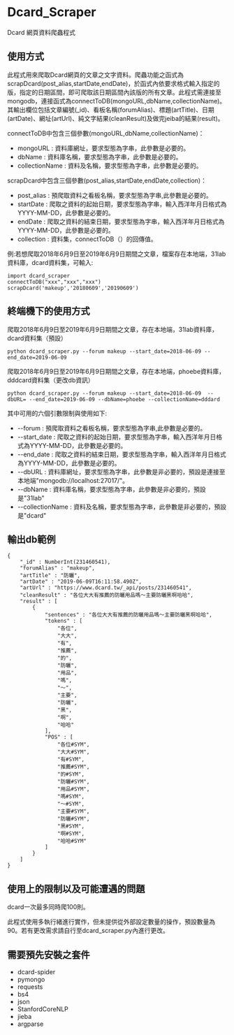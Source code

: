 
# Dcard_Scraper

Dcard 網頁資料爬蟲程式

## 使用方式

此程式用來爬取Dcard網頁的文章之文字資料。爬蟲功能之函式為scrapDcard(post_alias,startDate,endDate)，於函式內依要求格式輸入指定的版，指定的日期區間，即可爬取該日期區間內該版的所有文章。此程式需連接至mongodb，連接函式為connectToDB(mongoURL,dbName,collectionName)。其輸出欄位包括文章編號(_id)、看板名稱(forumAlias)、標題(artTitle)、日期(artDate)、網址(artUrl)、純文字結果(cleanResult)及做完jeiba的結果(result)。

 connectToDB中包含三個參數(mongoURL,dbName,collectionName)：
* mongoURL : 資料庫網址，要求型態為字串，此參數是必要的。
* dbName : 資料庫名稱，要求型態為字串，此參數是必要的。
* collectionName : 資料及名稱，要求型態為字串，此參數是必要的。

scrapDcard中包含三個參數(post_alias,startDate,endDate,collection)：
* post_alias : 預爬取資料之看板名稱，要求型態為字串,此參數是必要的。
* startDate : 爬取之資料的起始日期，要求型態為字串，輸入西洋年月日格式為YYYY-MM-DD，此參數是必要的。
* endDate : 爬取之資料的結束日期，要求型態為字串，輸入西洋年月日格式為YYYY-MM-DD，此參數是必要的。
* collection : 資料集，connectToDB（）的回傳值。

例:若想爬取2018年6月9日至2019年6月9日期間之文章，檔案存在本地端，31lab資料庫，dcard資料集，可輸入:

    import dcard_scraper
    connectToDB("xxx","xxx","xxx")
    scrapDcard('makeup','20180609','20190609')

## 終端機下的使用方式

爬取2018年6月9日至2019年6月9日期間之文章，存在本地端，31lab資料庫，dcard資料集（預設）

    python dcard_scraper.py --forum makeup --start_date=2018-06-09 --end_date=2019-06-09

爬取2018年6月9日至2019年6月9日期間之文章，存在本地端，phoebe資料庫，dddcard資料集（更改db資訊）

    python dcard_scraper.py --forum makeup --start_date=2018-06-09  --dbURL= --end_date=2019-06-09 --dbName=phoebe --collectionName=dddard

其中可用的六個引數限制與使用如下:
* --forum : 預爬取資料之看板名稱，要求型態為字串,此參數是必要的。
* --start_date : 爬取之資料的起始日期，要求型態為字串，輸入西洋年月日格式為YYYY-MM-DD，此參數是必要的。
* --end_date : 爬取之資料的結束日期，要求型態為字串，輸入西洋年月日格式為YYYY-MM-DD，此參數是必要的。
* --dbURL : 資料庫網址，要求型態為字串，此參數是非必要的，預設是連接至本地端"mongodb://localhost:27017/"。
* --dbName : 資料庫名稱，要求型態為字串，此參數是非必要的，預設是"31lab"
* --collectionName : 資料及名稱，要求型態為字串，此參數是非必要的，預設是"dcard"

## 輸出db範例

    { 
        "_id" : NumberInt(231460541), 
        "forumAlias" : "makeup", 
        "artTitle" : "防曬", 
        "artDate" : "2019-06-09T16:11:58.490Z", 
        "artUrl" : "https://www.dcard.tw/_api/posts/231460541", 
        "cleanResult" : "各位大大有推薦的防曬用品嗎～主要防曬黑啊哈哈", 
        "result" : [
            {
                "sentences" : "各位大大有推薦的防曬用品嗎～主要防曬黑啊哈哈", 
                "tokens" : [
                    "各位", 
                    "大大", 
                    "有", 
                    "推薦", 
                    "的", 
                    "防曬", 
                    "用品", 
                    "嗎", 
                    "～", 
                    "主要", 
                    "防曬", 
                    "黑", 
                    "啊", 
                    "哈哈"
                ], 
                "POS" : [
                    "各位#SYM", 
                    "大大#SYM", 
                    "有#SYM", 
                    "推薦#SYM", 
                    "的#SYM", 
                    "防曬#SYM", 
                    "用品#SYM", 
                    "嗎#SYM", 
                    "～#SYM", 
                    "主要#SYM", 
                    "防曬#SYM", 
                    "黑#SYM", 
                    "啊#SYM", 
                    "哈哈#SYM"
                ]
            }
        ]
    }

## 使用上的限制以及可能遭遇的問題

dcard一次最多同時爬100則。

此程式使用多執行緒進行實作，但未提供從外部設定數量的操作，預設數量為90。若有更改需求請自行至dcard_scraper.py內進行更改。

## 需要預先安裝之套件

* dcard-spider
* pymongo
* requests
* bs4
* json
* StanfordCoreNLP
* jieba
* argparse


```python

```
